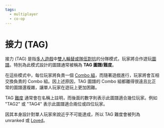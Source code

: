 ```yaml
---
tags:
  - multiplayer
  - co-op
---
```


# 接力 (TAG)

接力 (TAG) 是指[多人遊戲](/wiki/Multi)中[雙人輪替或隊伍對抗](/wiki/Multi#tag-coop-/-tag-team-vs)的分隊模式，玩家將合作遊玩[圖譜](/wiki/Beatmap)。特別為此模式設計的圖譜通常被稱為 **TAG 圖譜/難度**。

在這些模式中，每位玩家將負責一個 [Combo 組](/wiki/Beatmapping/Combo)，而隨著遊戲進行，玩家將會互相交換負責的 Combo 組。因上述原因，TAG 圖譜的 Combo 組都離得很遠且比正常的圖譜還複雜，讓單人玩家在遊玩上更加困難。

TAG [難度](/wiki/Beatmap/Difficulty) 通常會在名稱上註明，而後面的數字則表示此圖譜適合幾位玩家。例如 "TAG2" 或 "TAG4" 表示此圖譜適合兩位或四位玩家。

因其本身設計對單人玩家來說近乎不可能達成，所以 TAG 難度會被列為 unranked 或 [Loved](/wiki/Beatmap/Category#loved)。
